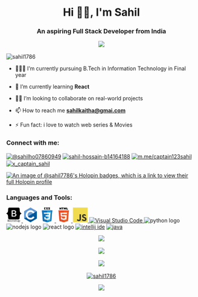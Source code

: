 <h1 align="center">Hi 👋🏽, I'm Sahil</h1>
<h3 align="center">An aspiring Full Stack Developer from India</h3>

<p align="center"> <img src="https://i.pinimg.com/originals/09/c6/29/09c62903beeba336dc9da76eb5c9a107.gif" width="300" /> </p>
<p align="left"> <img src="https://komarev.com/ghpvc/?username=sahil1786&label=Profile%20views&color=0e75b6&style=flat" alt="sahil1786" /> </p>

- 👨🏻‍🎓 I’m currently pursuing B.Tech in Information Technology in Final year

- 🌱 I’m currently learning **React**

- 🤝🏽 I’m looking to collaborate on real-world projects

- 📫 How to reach me **sahilkaitha@gmai.com**

- ⚡ Fun fact: i love to watch web series & Movies



<h3 align="left">Connect with me:</h3>
 <a href="https://twitter.com/@sahilho07860949" target="blank"><img align="center" src="https://raw.githubusercontent.com/rahuldkjain/github-profile-readme-generator/master/src/images/icons/Social/twitter.svg" alt="@sahilho07860949" height="30" width="40" /></a> <a href="https://linkedin.com/in/sahil-hossain-b14164188" target="blank"><img align="center" src="https://raw.githubusercontent.com/rahuldkjain/github-profile-readme-generator/master/src/images/icons/Social/linked-in-alt.svg" alt="sahil-hossain-b14164188" height="30" width="40" /></a> <a href="https://www.facebook.com/captain123sahil/" target="_blank"><img align="center" src="https://raw.githubusercontent.com/rahuldkjain/github-profile-readme-generator/master/src/images/icons/Social/facebook.svg" alt="m.me/captain123sahil" height="30" width="40" /></a> <a href="https://instagram.com/x_captain_sahil" target="blank"><img align="center" src="https://raw.githubusercontent.com/rahuldkjain/github-profile-readme-generator/master/src/images/icons/Social/instagram.svg" alt="x_captain_sahil" height="30" width="40" /></a> 



 [![An image of @sahil7786's Holopin badges, which is a link to view their full Holopin profile](https://holopin.me/sahil7786)](https://holopin.io/@sahil7786)

<h3 align="left">Languages and Tools:</h3>

<p align="left"> </a> <a href="https://getbootstrap.com" target="_blank" rel="noreferrer"> <img src="https://raw.githubusercontent.com/devicons/devicon/master/icons/bootstrap/bootstrap-plain-wordmark.svg" alt="bootstrap" width="40" height="40"/> </a> <a href="https://www.cprogramming.com/" target="_blank" rel="noreferrer"> <img src="https://raw.githubusercontent.com/devicons/devicon/master/icons/c/c-original.svg" alt="c" width="40" height="40"/></a> <a href="https://www.w3schools.com/css/" target="_blank" rel="noreferrer"> <img src="https://raw.githubusercontent.com/devicons/devicon/master/icons/css3/css3-original-wordmark.svg" alt="css3" width="40" height="40"/> </a> <a href="https://www.w3.org/html/" target="_blank" rel="noreferrer"> <img src="https://raw.githubusercontent.com/devicons/devicon/master/icons/html5/html5-original-wordmark.svg" alt="html5" width="40" height="40"/> </a> <a href="https://developer.mozilla.org/en-US/docs/Web/JavaScript" target="_blank" rel="noreferrer"> <img src="https://raw.githubusercontent.com/devicons/devicon/master/icons/javascript/javascript-original.svg" alt="javascript" width="40" height="40"/> </a>  <a href="https://code.visualstudio.com/" target="_blank" rel="noreferrer"> <img src="https://cdn.jsdelivr.net/gh/devicons/devicon/icons/vscode/vscode-original.svg" alt="Visual Studio Code" width="40" height="40"/> </a> 
  <img src="https://cdn.jsdelivr.net/gh/devicons/devicon/icons/python/python-original.svg" height="30" alt="python logo"  />
  <img width="12" />
  <img src="https://cdn.jsdelivr.net/gh/devicons/devicon/icons/nodejs/nodejs-original.svg" height="40" alt="nodejs logo"  />
  <img src="https://cdn.jsdelivr.net/gh/devicons/devicon/icons/react/react-original.svg" height="40" alt="react logo"  />
<a href="https://www.jetbrains.com/idea/"target="_blank" rel="noreferrer"> <img src="https://upload.wikimedia.org/wikipedia/commons/thumb/9/9c/IntelliJ_IDEA_Icon.svg/768px-IntelliJ_IDEA_Icon.svg.png?20200803071016" alt="intellij ide" width="40" height="40"/></a> <a href="https://www.java.com/en/" target="_blank" rel="noreferrer"> <img src="https://cdn4.iconfinder.com/data/icons/logos-and-brands/512/181_Java_logo_logos-256.png" alt="java" width="40" height="40"/></a>

</p>

<p align="center">
    <img src="https://github-readme-stats.vercel.app/api?username=sahil1786&count_private=true&show_icons=true&theme=radical" />
</p>

<p align="center">
    <img src="https://github-readme-stats.vercel.app/api/top-langs/?username=sahil1786&layout=compact&theme=react&count_private=false" />
</p>

<p align="center">
    <img src="https://github-readme-streak-stats.herokuapp.com?user=sahil1786&theme=vision-friendly-dark" />
</p>
<p align="center"> <a href="https://github.com/ryo-ma/github-profile-trophy"><img src="https://github-profile-trophy.vercel.app/?username=sahil1786" alt="sahil1786" /></a> </p>

<p align="center">
  <img src="https://activity-graph.herokuapp.com/graph?username=sahil1786&theme=monokai" />
</p>

